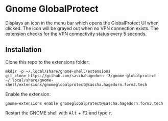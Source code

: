 # Gnome GlobalProtect

Displays an icon in the menu bar which opens the GlobalProtect UI when clicked. The icon will be grayed out when no VPN connection exists. The extension checks for the VPN connectivity status every 5 seconds. 

## Installation

Clone this repo to the extensions folder:

```
mkdir -p ~/.local/share/gnome-shell/extensions
git clone https://github.com/saschahagedorn-f3/gnome-globalprotect ~/.local/share/gnome-shell/extensions/gnomeglobalprotect@sascha.hagedorn.form3.tech
```

Enable the extension:

```
gnome-extensions enable gnomeglobalprotect@sascha.hagedorn.form3.tech
```

Restart the GNOME shell with <kbd>Alt</kbd> + <kbd>F2</kbd> and type `r`.